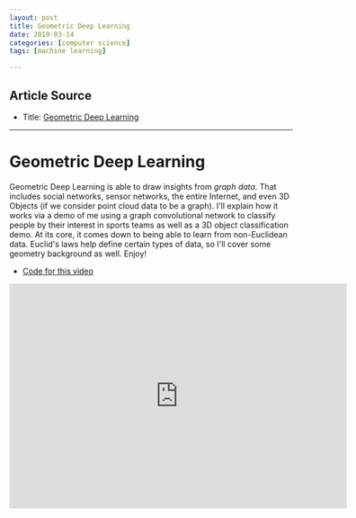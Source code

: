 ```yaml
---
layout: post
title: Geometric Deep Learning
date: 2019-03-14
categories: [computer science]
tags: [machine learning]

---
```


## Article Source
* Title: [Geometric Deep Learning](https://www.youtube.com/watch?v=D3fnGG7cdjY)

---


Geometric Deep Learning
===

Geometric Deep Learning is able to draw insights from *graph data*. That includes social networks, sensor networks, the entire Internet, and even 3D Objects (if we consider point cloud data to be a graph). I'll explain how it works via a demo of me using a graph convolutional network to classify people by their interest in sports teams as well as a 3D object classification demo. At its core, it comes down to being able to learn from non-Euclidean data. Euclid's laws help define certain types of data, so I'll cover some geometry background as well. Enjoy!

* [Code for this video](https://www.youtube.com/redirect?q=https%3A%2F%2Fgithub.com%2FllSourcell%2Fpytorch_geometric&v=D3fnGG7cdjY&redir_token=_k__eD6kmfLrC52XuMq4pKEmz_98MTU1MjU2MzgyNUAxNTUyNDc3NDI1&event=video_description)

<iframe width="600" height="400" src="https://www.youtube.com/embed/D3fnGG7cdjY" frameborder="0" allow="accelerometer; autoplay; encrypted-media; gyroscope; picture-in-picture" allowfullscreen></iframe>